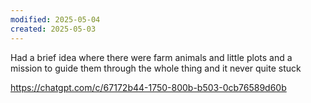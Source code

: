 ```yaml
---
modified: 2025-05-04
created: 2025-05-03
---
```


Had a brief idea where there were farm animals and little plots and a mission to guide them through the whole thing and it never quite stuck

https://chatgpt.com/c/67172b44-1750-800b-b503-0cb76589d60b
